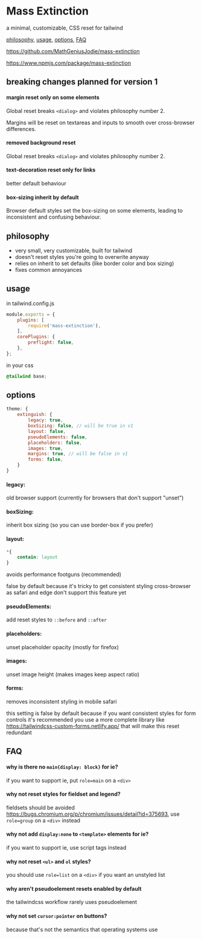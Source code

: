 # Mass Extinction

a minimal, customizable, CSS reset for tailwind

[philosophy](#philosophy), [usage](#usage), [options](#options), [FAQ](#faq)

<https://github.com/MathGeniusJodie/mass-extinction>

<https://www.npmjs.com/package/mass-extinction>

## breaking changes planned for version 1

#### margin reset only on some elements

Global reset breaks `<dialog>` and violates philosophy number 2. 

Margins will be reset on textareas and inputs to smooth over cross-browser differences.

#### removed background reset

Global reset breaks `<dialog>` and violates philosophy number 2.

#### text-decoration reset only for links

better default behaviour

#### box-sizing inherit by default

Browser default styles set the box-sizing on some elements, leading to inconsistent and confusing behaviour.

## philosophy

* very small, very customizable, built for tailwind
* doesn't reset styles you're going to overwrite anyway
* relies on inherit to set defaults (like border color and box sizing)
* fixes common annoyances

## usage

in tailwind.config.js

```js
module.exports = {
	plugins: [
		require('mass-extinction'),
	],
	corePlugins: {
		preflight: false,
	},
};
```

in your css

```css
@tailwind base;
```

## options

```js
theme: {
	extinguish: {
		legacy: true,
		boxSizing: false, // will be true in v1
		layout: false,
		pseudoElements: false,
		placeholders: false,
		images: true,
		margins: true, // will be false in v1
		forms: false,
	}
}
```

#### legacy:

old browser support (currently for browsers that don't support "unset")

#### boxSizing:

inherit box sizing (so you can use border-box if you prefer)

#### layout:

```css
*{
	contain: layout
}
```

avoids performance footguns (recommended)

false by default because it's tricky to get consistent styling cross-browser as safari and edge don't support this feature yet

#### pseudoElements:

add reset styles to `::before` and `::after`

#### placeholders:

unset placeholder opacity (mostly for firefox)

#### images:

unset image height (makes images keep aspect ratio)

#### forms:

removes inconsistent styling in mobile safari

this setting is false by default because if you want consistent styles for form controls it's recommended you use a more complete library like <https://tailwindcss-custom-forms.netlify.app/> that will make this reset redundant

## FAQ

#### why is there no `main{display: block}` for ie?

if you want to support ie, put `role=main` on a `<div>`

#### why not reset styles for fieldset and legend?

fieldsets should be avoided <https://bugs.chromium.org/p/chromium/issues/detail?id=375693>, use `role=group` on a `<div>` instead

#### why not add `display:none` to `<template>` elements for ie?

if you want to support ie, use script tags instead

#### why not reset `<ul>` and `ol` styles?

you should use `role=list` on a `<div>` if you want an unstyled list

#### why aren't pseudoelement resets enabled by default

the tailwindcss workflow rarely uses pseudoelement

#### why not set `cursor:pointer` on buttons?

because that's not the semantics that operating systems use








